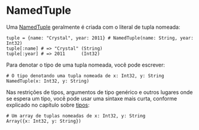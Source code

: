 # NamedTuple

Uma [NamedTuple](http://crystal-lang.org/api/NamedTuple.html) geralmente é criada com o literal de tupla nomeada:

```crystal
tuple = {name: "Crystal", year: 2011} # NamedTuple(name: String, year: Int32)
tuple[:name] # => "Crystal" (String)
tuple[:year] # => 2011      (Int32)
```

Para denotar o tipo de uma tupla nomeada, você pode escrever:

```crystal
# O tipo denotando uma tupla nomeada de x: Int32, y: String
NamedTuple(x: Int32, y: String)
```

Nas restrições de tipos, argumentos de tipo genérico e outros lugares onde se espera um tipo, você pode usar uma sintaxe mais curta, conforme explicado no capítulo sobre [tipos](../type_grammar.md):

```crystal
# Um array de tuplas nomeadas de x: Int32, y: String
Array({x: Int32, y: String})
```
